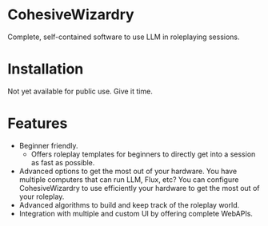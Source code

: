 # CohesiveWizardry
Complete, self-contained software to use LLM in roleplaying sessions.

# Installation
Not yet available for public use. Give it time.

# Features
- Beginner friendly.
    * Offers roleplay templates for beginners to directly get into a session as fast as possible.
- Advanced options to get the most out of your hardware. You have multiple computers that can run LLM, Flux, etc? You can configure CohesiveWizardry to use efficiently your hardware to get the most out of your roleplay.
- Advanced algorithms to build and keep track of the roleplay world.
- Integration with multiple and custom UI by offering complete WebAPIs.